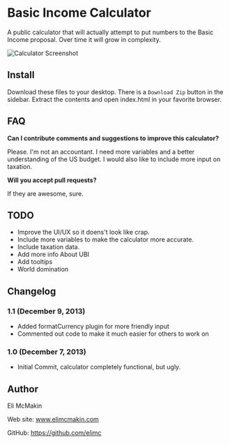 **Basic Income Calculator**
===========================

A public calculator that will actually attempt to put numbers to the Basic Income proposal. Over time it will grow in complexity.

![Calculator Screenshot](https://raw.github.com/elimc/basic-income/master/images/basic-income-calculator.PNG "Basic Income Calculator Image")

Install
-------

Download these files to your desktop. There is a `Download Zip` button in the sidebar. Extract the contents and open index.html in your favorite browser.

FAQ
---

__Can I contribute comments and suggestions to improve this calculator?__

Please. I'm not an accountant. I need more variables and a better understanding of the US budget. I would also like to include more input on taxation.

__Will you accept pull requests?__

If they are awesome, sure.

TODO
----

* Improve the UI/UX so it doens't look like crap.
* Include more variables to make the calculator more accurate.
* Include taxation data.
* Add more info About UBI
* Add tooltips
* World domination

Changelog
---------
### 1.1 (December 9, 2013)
* Added formatCurrency plugin for more friendly input
* Commented out code to make it much easier for others to work on

### 1.0 (December 7, 2013)
* Initial Commit, calculator completely functional, but ugly.

Author
------

Eli McMakin

Web site: www.elimcmakin.com

GitHub: https://github.com/elimc
